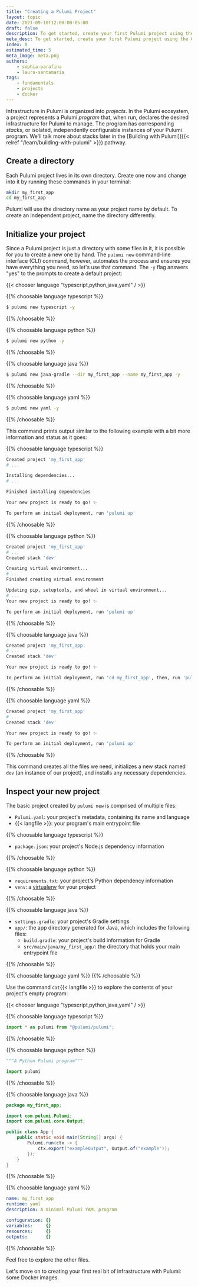 ```yaml
---
title: "Creating a Pulumi Project"
layout: topic
date: 2021-09-10T12:00:00-05:00
draft: false
description: To get started, create your first Pulumi project using the CLI.
meta_desc: To get started, create your first Pulumi project using the CLI.
index: 0
estimated_time: 5
meta_image: meta.png
authors:
    - sophia-parafina
    - laura-santamaria
tags:
    - fundamentals
    - projects
    - docker
---
```


Infrastructure in Pulumi is organized into _projects_. In the Pulumi ecosystem,
a project represents a Pulumi _program_ that, when run, declares the desired
infrastructure for Pulumi to manage. The program has corresponding _stacks_, or
isolated, independently configurable instances of your Pulumi program. We'll
talk more about stacks later in the [Building with
Pulumi]({{< relref "/learn/building-with-pulumi" >}}) pathway.

## Create a directory

Each Pulumi project lives in its own directory. Create one now and change into
it by running these commands in your terminal:

```bash
mkdir my_first_app
cd my_first_app
```

Pulumi will use the directory name as your project name by default. To create an
independent project, name the directory differently.

## Initialize your project

Since a Pulumi project is just a directory with some files in it, it is possible
for you to create a new one by hand. The `pulumi new` command-line interface
(CLI) command, however, automates the process and ensures you have everything
you need, so let's use that command. The `-y` flag answers "yes" to the prompts to
create a default project:

{{< chooser language "typescript,python,java,yaml" / >}}

{{% choosable language typescript %}}

```bash
$ pulumi new typescript -y
```

{{% /choosable %}}

{{% choosable language python %}}

```bash
$ pulumi new python -y
```

{{% /choosable %}}

{{% choosable language java %}}

```bash
$ pulumi new java-gradle --dir my_first_app --name my_first_app -y
```

{{% /choosable %}}

{{% choosable language yaml %}}

```bash
$ pulumi new yaml -y
```

{{% /choosable %}}

This command prints output similar to the following example with a bit more
information and status as it goes:

{{% choosable language typescript %}}

```bash
Created project 'my_first_app'
# ...

Installing dependencies...
# ...

Finished installing dependencies

Your new project is ready to go! ✨

To perform an initial deployment, run 'pulumi up'
```

{{% /choosable %}}

{{% choosable language python %}}

```bash
Created project 'my_first_app'
# ...
Created stack 'dev'

Creating virtual environment...
# ...
Finished creating virtual environment

Updating pip, setuptools, and wheel in virtual environment...
# ...
Your new project is ready to go! ✨

To perform an initial deployment, run 'pulumi up'
```

{{% /choosable %}}

{{% choosable language java %}}

```bash
Created project 'my_first_app'
# ...
Created stack 'dev'

Your new project is ready to go! ✨

To perform an initial deployment, run 'cd my_first_app', then, run 'pulumi up'
```

{{% /choosable %}}

{{% choosable language yaml %}}

```bash
Created project 'my_first_app'
# ...
Created stack 'dev'

Your new project is ready to go! ✨

To perform an initial deployment, run 'pulumi up'
```

{{% /choosable %}}

This command creates all the files we need, initializes a new stack named `dev`
(an instance of our project), and installs any necessary dependencies.

## Inspect your new project

The basic project created by `pulumi new` is comprised of multiple files:

- `Pulumi.yaml`: your project's metadata, containing its name and language
- {{< langfile >}}: your program's main entrypoint file

{{% choosable language typescript %}}

- `package.json`: your project's Node.js dependency information

{{% /choosable %}}

{{% choosable language python %}}

- `requirements.txt`: your project's Python dependency information
- `venv`: a [virtualenv](https://pypi.org/project/virtualenv/) for your project

{{% /choosable %}}

{{% choosable language java %}}

- `settings.gradle`: your project's Gradle settings
- `app/`: the app directory generated for Java, which includes the following files:
    - `build.gradle`: your project's build information for Gradle
    - `src/main/java/my_first_app/`: the directory that holds your main entrypoint file

{{% /choosable %}}

{{% choosable language yaml %}}
{{% /choosable %}}

Use the command <code>cat</code>{{< langfile >}} to explore the contents of your
project's empty program:

{{< chooser language "typescript,python,java,yaml" / >}}

{{% choosable language typescript %}}

```typescript
import * as pulumi from "@pulumi/pulumi";
```

{{% /choosable %}}

{{% choosable language python %}}

```python
"""A Python Pulumi program"""

import pulumi
```

{{% /choosable %}}

{{% choosable language java %}}

```java
package my_first_app;

import com.pulumi.Pulumi;
import com.pulumi.core.Output;

public class App {
    public static void main(String[] args) {
        Pulumi.run(ctx -> {
            ctx.export("exampleOutput", Output.of("example"));
        });
    }
}
```

{{% /choosable %}}

{{% choosable language yaml %}}

```yaml
name: my_first_app
runtime: yaml
description: A minimal Pulumi YAML program

configuration: {}
variables:     {}
resources:     {}
outputs:       {}
```

{{% /choosable %}}

Feel free to explore the other files.

Let's move on to creating your first real bit of infrastructure with Pulumi:
some Docker images.

<!-- [^1]: [project](https://www.pulumi.com/docs/reference/glossary/#project) -->
<!-- [^2]: [program](https://www.pulumi.com/docs/reference/glossary/#program) -->
<!-- [^3]: [stack](https://www.pulumi.com/docs/reference/glossary/#stack) -->
